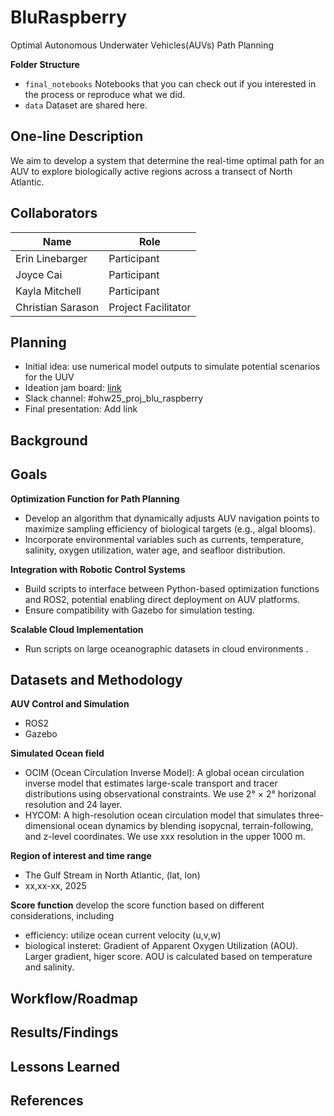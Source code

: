 # BluRaspberry
Optimal Autonomous Underwater Vehicles(AUVs) Path Planning

**Folder Structure**
* `final_notebooks` Notebooks that you can check out if you interested in the process or reproduce what we did.
* `data` Dataset are shared here.

<!--More elaborate structure for a data science project: [Here](https://cookiecutter-data-science.drivendata.org/#directory-structure) is an example of a more elaborate structure for a data science project.-->

## One-line Description
We aim to develop a system that determine the real-time optimal path for an AUV to explore biologically active regions across a transect of North Atlantic.

## Collaborators

| Name                | Role                |
|---------------------|---------------------|
| Erin Linebarger     | Participant         |
| Joyce Cai           | Participant         |
| Kayla Mitchell      | Participant         |
| Christian Sarason   | Project Facilitator |

## Planning

* Initial idea: use numerical model outputs to simulate potential scenarios for the UUV
* Ideation jam board: [link](https://www.figma.com/board/mTpn6HdqrURccqMxZJdo3D/blue-raspberry?node-id=0-1&t=hRSpES27tXPrWp6H-1)
* Slack channel: #ohw25_proj_blu_raspberry
* Final presentation: Add link

## Background

## Goals
**Optimization Function for Path Planning**
- Develop an algorithm that dynamically adjusts AUV navigation points to maximize sampling efficiency of biological targets (e.g., algal blooms).
- Incorporate environmental variables such as currents, temperature, salinity, oxygen utilization, water age, and seafloor distribution.

**Integration with Robotic Control Systems**
- Build scripts to interface between Python-based optimization functions and ROS2, potential enabling direct deployment on AUV platforms.
- Ensure compatibility with Gazebo for simulation testing.

**Scalable Cloud Implementation**
- Run scripts on large oceanographic datasets in cloud environments .


## Datasets and Methodology
**AUV Control and Simulation**
- ROS2
- Gazebo

**Simulated Ocean field**
- OCIM (Ocean Circulation Inverse Model): A global ocean circulation inverse model that estimates large-scale transport and tracer distributions using observational constraints. We use 2° × 2° horizonal resolution and 24 layer.
- HYCOM: A high-resolution ocean circulation model that simulates three-dimensional ocean dynamics by blending isopycnal, terrain-following, and z-level coordinates. We use xxx resolution in the upper 1000 m.

**Region of interest and time range**
- The Gulf Stream in North Atlantic, (lat, lon)
- xx,xx-xx, 2025

**Score function**
develop the score function based on different considerations, including
- efficiency: utilize ocean current velocity (u,v,w)
- biological insteret: Gradient of Apparent Oxygen Utilization (AOU). Larger gradient, higer score. AOU is calculated based on temperature and salinity.


## Workflow/Roadmap

## Results/Findings

## Lessons Learned

## References

